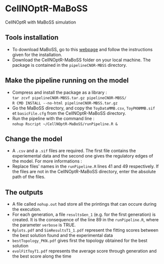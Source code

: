 # CellNOptR-MaBoSS
CellNOptR with MaBoSS simulation

## Tools installation

* To download MaBoSS, go to this [webpage](https://maboss.curie.fr) and follow the instructions given for the installation.
* Download the CellNOptR-MaBoSS folder on your local machine. The package is contained in the `pipelineCNOR-MBSS` directory.

## Make the pipeline running on the model

* Compress and install the package as a library :  
`tar zcvf pipelineCNOR-MBSS.tar.gz pipelineCNOR-MBSS/`  
`R CMD INSTALL --no-html pipelineCNOR-MBSS.tar.gz`
* Go the MaBoSS directory, and copy the `ToyDataMMB.csv`, `ToyPKNMMB.sif` et `basicFile.cfg` from the CellNOptR-MaBoSS directory.
* Run the pipeline with the command line :  
`nohup Rscript ~/CellNOptR-MaBoSS/runPipeline.R &`

## Change the model

* A `.csv` and a `.sif` files are required. The first file contains the experiemental data and the second one gives the regulatory edges
of the model. For more informations :
* Replace files' names in the `runPipeline.R` lines 41 and 49 respectively. If the files are not in the CellNOptR-MaBoSS directory, enter
the absolute path of the files.

## The outputs

* A file called `nohup.out` had store  all the printings that can occure during the execution.
* For each generation, a file `resultsGen_1` (e.g. for the first generation) is created. It is the consequence of the line 89 in the `runPipeline.R`, where the parameter `verbose` is TRUE.
* `Rplots.pdf` and `SimResultsT1_1.pdf` represent the fitting scores between the best solution found and the experimental data
* `bestTopology_PKN.pdf` gives first the topology obtained for the best solution
* `evolFitToyT1.pdf` represents the average score through generation and the best score along the time


